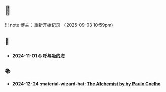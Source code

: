 # :crocodile:

!!! note
    博主：重新开始记录 （2025-09-03 10:59pm)

## :ocean:

- **2024-11-01 :sailboat: [呼与吸的海](posts/vipassana/呼与吸的海.md)**

### :books:

- **2024-12-24 :material-wizard-hat: [The Alchemist by by Paulo Coelho](posts/books/alchemist.md)**

